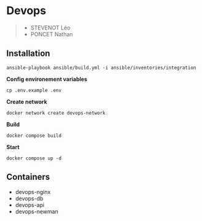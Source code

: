 # Devops
>  - STEVENOT Léo
>  - PONCET Nathan

## Installation
```shell
ansible-playbook ansible/build.yml -i ansible/inventories/integration  
```

**Config environement variables**

```shell
cp .env.example .env
```

**Create network**
```shell
docker network create devops-network
```

**Build**
```shell
docker compose build
```

**Start**
```shell
docker compose up -d
```

## Containers
- devops-nginx
- devops-db
- devops-api
- devops-newman